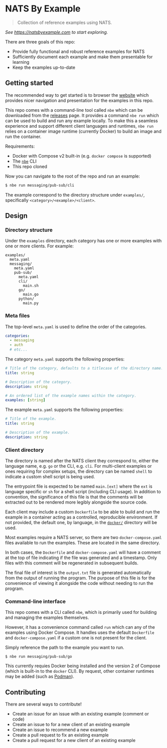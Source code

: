 # NATS By Example

> Collection of reference examples using NATS.

*See https://natsbyexample.com to start exploring.*

There are three goals of this repo:

- Provide fully functional and robust reference examples for NATS
- Sufficiently document each example and make them presentable for learning
- Keep the examples up-to-date

## Getting started

The recommended way to get started is to browser the [website](https://natsbyexample.com) which provides nicer navigation and presentation for the examples in this repo.

This repo comes with a command-line tool called `nbe` which can be downloaded from the [releases](./releases) page. It provides a command `nbe run` which can be used to build and run any example locally. To make this a seamless experience and support different client languages and runtimes, `nbe run` relies on a container image runtime (currently Docker) to build an image and run the container.

Requirements:

- Docker with Compose v2 built-in (e.g. `docker compose` is supported)
- The [`nbe`](./releases) CLI
- This repo cloned

Now you can navigate to the root of the repo and run an example:

```sh
$ nbe run messaging/pub-sub/cli
```

The example correspond to the directory structure under `examples/`, specifically `<category>/<example>/<client>`.

## Design

### Directory structure

Under the `examples` directory, each category has one or more examples with one or more clients. For example:

```
examples/
  meta.yaml
  messaging/
    meta.yaml
    pub-sub/
      meta.yaml
      cli/
        main.sh
      go/
        main.go
      python/
        main.py
```

### Meta files

The top-level `meta.yaml` is used to define the order of the categories.

```yaml
categories:
  - messaging
  - auth
  # etc...
```

The category `meta.yaml` supports the following properties:

```yaml
# Title of the category, defaults to a titlecase of the directory name.
title: string

# Description of the category.
description: string

# An ordered list of the example names within the category.
examples: [string]
```

The example `meta.yaml` supports the following properties:

```yaml
# Title of the example.
title: string

# Description of the example.
description: string
```

### Client directory

The directory is named after the NATS client they correspond to, either the language name, e.g. `go` or the CLI, e.g. `cli`. For multi-client examples or ones requiring for complex setups, the directory can be named `shell` to indicate a custom shell script is being used.

The entrypoint file is expected to be named `main.[ext]` where the `ext` is language specific or `sh` for a shell script (including CLI usage). In addition to convention, the significance of this file is that the comments will be extracted out to be rendered more legibly alongside the source code.

Each client may include a custom `Dockerfile` to be able to build and run the example in a container acting as a controlled, reproducible environment. If not provided, the default one, by language, in the [`docker/`](./docker) directory will be used.

Most examples require a NATS server, so there are two `docker-compose.yaml` files available to run the examples. These are located in the same directory.

In both cases, the `Dockerfile` and `docker-compose.yaml` will have a comment at the top of file indicating if the file was generated and a timestamp. Only files with this comment will be regenerated in subsequent builds.

The final file of interest is the `output.txt` file is generated automatically from the output of running the program. The purpose of this file is for the convenience of viewing it alongside the code without needing to run the program.

### Command-line interface

This repo comes with a CLI called `nbe`, which is primarily used for building and managing the examples themselves.

However, it has a convenience command called `run` which can any of the examples using Docker Compose. It handles uses the default `Dockerfile` and `docker-compose.yaml` if a custom one is not present for the client.

Simply reference the path to the example you want to run.

```
$ nbe run messaging/pub-sub/go
```

This currently requies Docker being installed and the version 2 of Compose (which is built-in to the `docker` CLI). By request, other container runtimes may be added (such as [Podman](https://podman.io/)).

## Contributing

There are several ways to contribute!

- Create an issue for an issue with an existing example (comment or code)
- Create an issue to for a new client of an existing example
- Create an issue to recommend a new example
- Create a pull request to fix an existing example
- Create a pull request for a new client of an existing example
